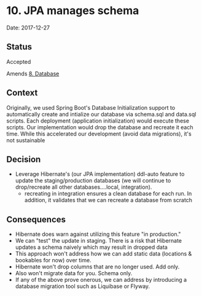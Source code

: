 # 10. JPA manages schema

Date: 2017-12-27

## Status

Accepted

Amends [8. Database](0008-database.md)

## Context

Originally, we used Spring Boot's Database Initialization support to automatically create and intialize our database via schema.sql and data.sql scripts.  Each deployment (application initialization) would execute these scripts.  Our implementation would drop the database and recreate it each time.  While this accelerated our development (avoid data migrations), it's not sustainable

## Decision

* Leverage Hibernate's (our JPA implementation) ddl-auto feature to update the staging/production databases (we will continue to drop/recreate all other databases....local, integration).
    * recreating in integration ensures a clean database for each run.  In addition, it validates that we can recreate a database from scratch

## Consequences

* Hibernate does warn against utilizing this feature "in production."
* We can "test" the update in staging.  There is a risk that Hibernate updates a schema naively which may result in dropped data
* This approach won't address how we can add static data (locations & bookables for now) over time.
* Hibernate won't drop columns that are no longer used.  Add only.  
* Also won't migrate data for you.  Schema only.
* If any of the above prove onerous, we can address by introducing a database migration tool such as Liquibase or Flyway.
